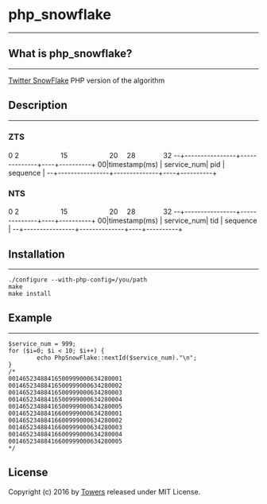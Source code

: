 # php_snowflake

---

## What is php_snowflake?
---
[Twitter SnowFlake](https://github.com/twitter/snowflake) PHP version of the algorithm

## Description
---
### ZTS
0 2　　　　　　15　　　　　　20　 28　　　　32
--+----------------+--------------+----+----------+
 00|timestamp(ms)  | service_num| pid | sequence     |
--+----------------+--------------+----+----------+

### NTS
0 2　　　　　　15　　　　　　20　 28　　　　32
--+----------------+--------------+----+----------+
 00|timestamp(ms)  | service_num| tid | sequence     |
--+----------------+--------------+----+----------+

## Installation
---
```
./configure --with-php-config=/you/path
make
make install
```
## Example
---
```
$service_num = 999;
for ($i=0; $i < 10; $i++) { 
        echo PhpSnowFlake::nextId($service_num)."\n";
}
/*
00146523488416500999000634280001
00146523488416500999000634280002
00146523488416500999000634280003
00146523488416500999000634280004
00146523488416500999000634280005
00146523488416600999000634280001
00146523488416600999000634280002
00146523488416600999000634280003
00146523488416600999000634280004
00146523488416600999000634280005
*/
```
## License
Copyright (c) 2016 by [Towers](http://zheng-ji.info) released under MIT License.


